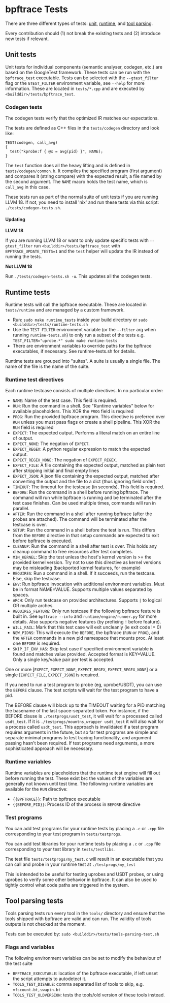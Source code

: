 # bpftrace Tests

There are three different types of tests: [unit](#unit-tests), [runtime](#runtime-tests), and [tool parsing](#tool-parsing-tests).

Every contribution should (1) not break the existing tests and (2) introduce new tests if relevant.

## Unit tests

Unit tests for individual components (semantic analyser, codegen, etc.) are based on the GoogleTest framework. These tests can be run with the `bpftrace_test` executable. Tests can be selected with the `--gtest_filter` flag or the `GTEST_FILTER` environment variable, see `--help` for more information. These are located in `tests/*.cpp` and are executed by `<builddir>/tests/bpftrace_test`.

### Codegen tests

The codegen tests verify that the optimized IR matches our expectations.

The tests are defined as C++ files in the `tests/codegen` directory and look like:

```
TEST(codegen, call_avg)
{
  test("kprobe:f { @x = avg(pid) }", NAME);
}
```

The `test` function does all the heavy lifting and is defined in
`tests/codegen/common.h`. It compiles the specified program (first argument) and
compares it (string compare) with the expected result, a file named by the
second argument. The `NAME` macro holds the test name,  which is `call_avg` in
this case.

These tests run as part of the normal suite of unit tests if you are running LLVM 18.
If not, you need to install 'nix' and run these tests via this script:
`./tests/codegen-tests.sh`.

#### Updating

**LLVM 18**

If you are running LLVM 18 or want to only update specific tests with `--gtest_filter`
run `<builddir>/tests/bpftrace_test` with `BPFTRACE_UPDATE_TESTS=1` and the `test`
helper will update the IR instead of running the tests.

**Not LLVM 18**

Run `./tests/codegen-tests.sh -u`. This updates all the codegen tests.

## Runtime tests

Runtime tests will call the bpftrace executable. These are located in `tests/runtime` and are managed by a custom framework.

* Run: `sudo make runtime_tests` inside your build directory or `sudo <builddir>/tests/runtime-tests.sh`
* Use the `TEST_FILTER` environment variable (or the `--filter` arg when running `runtime-tests.sh`) to only run a subset of the tests e.g. `TEST_FILTER="uprobe.*" sudo make runtime-tests`
* There are environment variables to override paths for the bpftrace executables, if necessary. See runtime-tests.sh for details.

Runtime tests are grouped into "suites". A suite is usually a single file. The
name of the file is the name of the suite.

### Runtime test directives

Each runtime testcase consists of multiple directives. In no particular order:

* `NAME`: Name of the test case. This field is required.
* `RUN`: Run the command in a shell. See "Runtime variables" below for
  available placeholders. This XOR the `PROG` field is required
* `PROG`: Run the provided bpftrace program. This directive is preferred over
  `RUN` unless you must pass flags or create a shell pipeline.  This XOR the
  `RUN` field is required
* `EXPECT`: The expected output. Performs a literal match on an entire line of
  output.
* `EXPECT_NONE`: The negation of `EXPECT`.
* `EXPECT_REGEX`: A python regular expression to match the expected output.
* `EXPECT_REGEX_NONE`: The negation of `EXPECT_REGEX`.
* `EXPECT_FILE`: A file containing the expected output, matched as plain
   text after stripping initial and final empty lines
* `EXPECT_JSON`: A json file containing the expected output, matched after
   converting the output and the file to a dict (thus ignoring field order).
* `TIMEOUT`: The timeout for the testcase (in seconds). This field is required.
* `BEFORE`: Run the command in a shell before running bpftrace. The command
  will run while bpftrace is running and be terminated after the test case
  finishes. Can be used multiple times, commands will run in parallel.
* `AFTER`: Run the command in a shell after running bpftrace (after the probes
  are attached). The command will be terminated after the testcase is over.
* `SETUP`: Run the command in a shell before the test is run. This differs from
  the `BEFORE` directive in that setup commands are expected to exit before
  bpftrace is executed.
* `CLEANUP`: Run the command in a shell after test is over. This holds any
  cleanup command to free resources after test completes.
* `MIN_KERNEL`: Skip the test unless the host's kernel version is >= the
  provided kernel version. Try not to use this directive as kernel versions may
  be misleading (backported kernel features, for example)
* `REQUIRES`: Run a command in a shell. If it succeeds, run the testcase.
  Else, skip the testcase.
* `ENV`: Run bpftrace invocation with additional environment variables. Must be
  in format NAME=VALUE. Supports multiple values separated by spaces.
* `ARCH`: Only run testcase on provided architectures. Supports `|` to logical
  OR multiple arches.
* `REQUIRES_FEATURE`: Only run testcase if the following bpftrace feature is
  built in. See `bpftrace --info` and `runtime/engine/runner.py` for more
  details. Also supports negative features (by prefixing `!` before feature).
* `WILL_FAIL`: Mark that this test case will exit uncleanly (ie exit code != 0)
* `NEW_PIDNS`: This will execute the `BEFORE`, the bpftrace (`RUN` or `PROG`),
  and the `AFTER` commands in a new pid namespace that mounts proc. At least one
  `BEFORE` is required.
* `SKIP_IF_ENV_HAS`: Skip test case if specified environment variable is found
  and matches value provided. Accepted format is KEY=VALUE. Only a single key/value
  pair per test is accepted.

One or more [`EXPECT`, `EXPECT_NONE`, `EXPECT_REGEX`, `EXPECT_REGEX_NONE`] or
a single [`EXPECT_FILE`, `EXPECT_JSON`] is required.

If you need to run a test program to probe (eg, uprobe/USDT), you can use the
`BEFORE` clause. The test scripts will wait for the test program to have a pid.

The BEFORE clause will block up to the TIMEOUT waiting for a PID matching the
basename of the last space-separated token. For instance, if the BEFORE clause
is `./testprogs/usdt_test`, it will wait for a processed called `usdt_test`.
If it is `./testprogs/mountns_wrapper usdt_test` it will also wait for a
process called `usdt_test`. This approach is invalidated if a test program
requires arguments in the future, but so far test programs are simple and
separate minimal programs to test tracing functionality, and argument passing
hasn't been required. If test programs need arguments, a more sophisticated
approach will be necessary.

### Runtime variables

Runtime variables are placeholders that the runtime test engine will fill out
before running the test. These exist b/c the values of the variables are generally
not known until test time. The following runtime variables are available for the
`RUN` directive:

* `{{BPFTRACE}}`: Path to bpftrace executable
* `{{BEFORE_PID}}`: Process ID of the process in `BEFORE` directive

### Test programs

You can add test programs for your runtime tests by placing a `.c` or `.cpp` file corresponding to your test program in `tests/testprogs`.

You can add test libraries for your runtime tests by placing a `.c` or `.cpp` file corresponding to your test library in `tests/testlibs`.

The test file `tests/testprogs/my_test.c` will result in an executable that you can call and probe in your runtime test at `./testprogs/my_test`

This is intended to be useful for testing uprobes and USDT probes, or using uprobes to verify some other behavior in bpftrace. It can also
be used to tightly control what code paths are triggered in the system.

## Tool parsing tests

Tools parsing tests run every tool in the `tools/` directory and ensure that the tools shipped with bpftrace are valid and can run. The validity of tools outputs is not checked at the moment.

Tests can be executed by: `sudo <builddir>/tests/tools-parsing-test.sh`

### Flags and variables

The following environment variables can be set to modify the behaviour of the
test suite

- `BPFTRACE_EXECUTABLE`: location of the bpftrace executable, if left unset the
  script attempts to autodetect it.
- `TOOLS_TEST_DISABLE`: comma separated list of tools to skip, e.g.
  `vfscount.bt,swapin.bt`
- `TOOLS_TEST_OLDVERSION`: tests the tools/old version of these tools instead.
